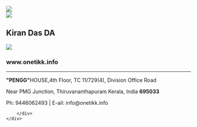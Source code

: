 <div class="id-card-tag"></div>
	<div class="id-card-tag-strip"></div>
	<div class="id-card-hook"></div>
	<div class="id-card-holder">
		<div class="id-card">
			<div class="header">
				<img src="https://lh3.googleusercontent.com/-ebxWAGWvWg0/WTABBfdBv2I/AAAAAAAAAqw/qef78bVeIngorIsmAUD4tWVUd8WDvZyuQCEw/w140-h74-p/Untitled-2.png">
			</div>
			<div class="photo">
				<img src="https://media.licdn.com/mpr/mpr/shrinknp_200_200/AAEAAQAAAAAAAAuXAAAAJDE2YjQzOGZkLTU5YzAtNGRkNC04NTUzLTM3Zjg0ZWVlMGQxZA.jpg">
			</div>
			<h2>Kiran Das DA</h2>
			<div class="qr-code">
				<img src="https://www.shopify.com/growth-tools-assets/qr-code/shopify-faae7065b7b351d28495b345ed76096c03de28bac346deb1e85db632862fd0e4.png">
			</div>
			<h3>www.onetikk.info</h3>
			<hr>
			<p><strong>"PENGG"</strong>HOUSE,4th Floor, TC 11/729(4), Division Office Road <p>
			<p>Near PMG Junction, Thiruvananthapuram Kerala, India <strong>695033</strong></p>
			<p>Ph: 9446062493 | E-ail: info@onetikk.info</p>

		</div>
	</div>
